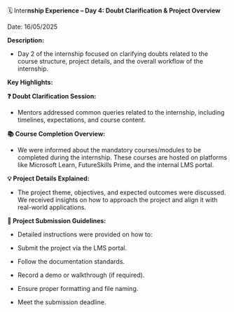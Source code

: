 🗓 Inter**nship Experience – Day 4: Doubt Clarification & Project Overview**

Date: 16/05/2025

**Description:**
- Day 2 of the internship focused on clarifying doubts related to the course structure, project details, and the overall workflow of the internship.

**Key Highlights:**

**❓ Doubt Clarification Session:**
- Mentors addressed common queries related to the internship, including timelines, expectations, and course content.

**📚 Course Completion Overview:**
- We were informed about the mandatory courses/modules to be completed during the internship. These courses are hosted on platforms like Microsoft Learn, FutureSkills Prime, and the internal LMS portal.

**💡 Project Details Explained:**
- The project theme, objectives, and expected outcomes were discussed. We received insights on how to approach the project and align it with real-world applications.

**📝 Project Submission Guidelines:**
- Detailed instructions were provided on how to:

- Submit the project via the LMS portal.

- Follow the documentation standards.

- Record a demo or walkthrough (if required).

- Ensure proper formatting and file naming.

- Meet the submission deadline.

